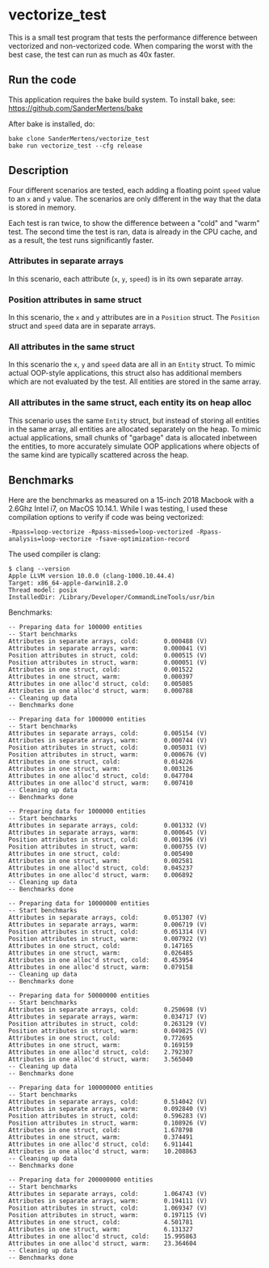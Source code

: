 # vectorize_test
This is a small test program that tests the performance difference between vectorized
and non-vectorized code. When comparing the worst with the best case, the test can
run as much as 40x faster.

## Run the code
This application requires the bake build system. To install bake, see:
https://github.com/SanderMertens/bake

After bake is installed, do:
```
bake clone SanderMertens/vectorize_test
bake run vectorize_test --cfg release
```

## Description
Four different scenarios are tested, each adding a floating point `speed` 
value to an `x` and `y` value. The scenarios are only different in the way that
the data is stored in memory.

Each test is ran twice, to show the difference between a "cold" and "warm" test.
The second time the test is ran, data is already in the CPU cache, and as a
result, the test runs significantly faster.

### Attributes in separate arrays
In this scenario, each attribute (`x`, `y`, `speed`) is in its own separate array.

### Position attributes in same struct
In this scenario, the `x` and `y` attributes are in a `Position` struct. The
`Position` struct and `speed` data are in separate arrays.

### All attributes in the same struct
In this scenario the `x`, `y` and `speed` data are all in an `Entity` struct. To
mimic actual OOP-style applications, this struct also has additional members
which are not evaluated by the test. All entities are stored in the same array.

### All attributes in the same struct, each entity its on heap alloc
This scenario uses the same `Entity` struct, but instead of storing all entities
in the same array, all entities are allocated separately on the heap. To mimic
actual applications, small chunks of "garbage" data is allocated inbetween the
entities, to more accurately simulate OOP applications where objects of the same
kind are typically scattered across the heap.

## Benchmarks
Here are the benchmarks as measured on a 15-inch 2018 Macbook with a 2.6Ghz 
Intel i7, on MacOS 10.14.1. While I was testing, I used these compilation options
to verify if code was being vectorized:

```
-Rpass=loop-vectorize -Rpass-missed=loop-vectorized -Rpass-analysis=loop-vectorize -fsave-optimization-record
```

The used compiler is clang:

```
$ clang --version
Apple LLVM version 10.0.0 (clang-1000.10.44.4)
Target: x86_64-apple-darwin18.2.0
Thread model: posix
InstalledDir: /Library/Developer/CommandLineTools/usr/bin
```

Benchmarks:
```
-- Preparing data for 100000 entities
-- Start benchmarks
Attributes in separate arrays, cold:       0.000488 (V)
Attributes in separate arrays, warm:       0.000041 (V)
Position attributes in struct, cold:       0.000515 (V)
Position attributes in struct, warm:       0.000051 (V)
Attributes in one struct, cold:            0.001522
Attributes in one struct, warm:            0.000397
Attributes in one alloc'd struct, cold:    0.005085
Attributes in one alloc'd struct, warm:    0.000788
-- Cleaning up data
-- Benchmarks done

-- Preparing data for 1000000 entities
-- Start benchmarks
Attributes in separate arrays, cold:       0.005154 (V)
Attributes in separate arrays, warm:       0.000744 (V)
Position attributes in struct, cold:       0.005031 (V)
Position attributes in struct, warm:       0.000676 (V)
Attributes in one struct, cold:            0.014226
Attributes in one struct, warm:            0.003126
Attributes in one alloc'd struct, cold:    0.047704
Attributes in one alloc'd struct, warm:    0.007410
-- Cleaning up data
-- Benchmarks done

-- Preparing data for 1000000 entities
-- Start benchmarks
Attributes in separate arrays, cold:       0.001332 (V)
Attributes in separate arrays, warm:       0.000645 (V)
Position attributes in struct, cold:       0.001396 (V)
Position attributes in struct, warm:       0.000755 (V)
Attributes in one struct, cold:            0.005490
Attributes in one struct, warm:            0.002581
Attributes in one alloc'd struct, cold:    0.045237
Attributes in one alloc'd struct, warm:    0.006892
-- Cleaning up data
-- Benchmarks done

-- Preparing data for 10000000 entities
-- Start benchmarks
Attributes in separate arrays, cold:       0.051307 (V)
Attributes in separate arrays, warm:       0.006719 (V)
Position attributes in struct, cold:       0.051314 (V)
Position attributes in struct, warm:       0.007922 (V)
Attributes in one struct, cold:            0.147165
Attributes in one struct, warm:            0.026485
Attributes in one alloc'd struct, cold:    0.453954
Attributes in one alloc'd struct, warm:    0.079158
-- Cleaning up data
-- Benchmarks done

-- Preparing data for 50000000 entities
-- Start benchmarks
Attributes in separate arrays, cold:       0.250698 (V)
Attributes in separate arrays, warm:       0.034717 (V)
Position attributes in struct, cold:       0.263129 (V)
Position attributes in struct, warm:       0.049825 (V)
Attributes in one struct, cold:            0.772695
Attributes in one struct, warm:            0.169159
Attributes in one alloc'd struct, cold:    2.792307
Attributes in one alloc'd struct, warm:    3.565040
-- Cleaning up data
-- Benchmarks done

-- Preparing data for 100000000 entities
-- Start benchmarks
Attributes in separate arrays, cold:       0.514042 (V)
Attributes in separate arrays, warm:       0.092840 (V)
Position attributes in struct, cold:       0.596283 (V)
Position attributes in struct, warm:       0.108926 (V)
Attributes in one struct, cold:            1.678798
Attributes in one struct, warm:            0.374491
Attributes in one alloc'd struct, cold:    6.911441
Attributes in one alloc'd struct, warm:    10.208863
-- Cleaning up data
-- Benchmarks done

-- Preparing data for 200000000 entities
-- Start benchmarks
Attributes in separate arrays, cold:       1.064743 (V)
Attributes in separate arrays, warm:       0.194111 (V)
Position attributes in struct, cold:       1.069347 (V)
Position attributes in struct, warm:       0.197115 (V)
Attributes in one struct, cold:            4.501781
Attributes in one struct, warm:            6.131327
Attributes in one alloc'd struct, cold:    15.995863
Attributes in one alloc'd struct, warm:    23.364604
-- Cleaning up data
-- Benchmarks done
```

